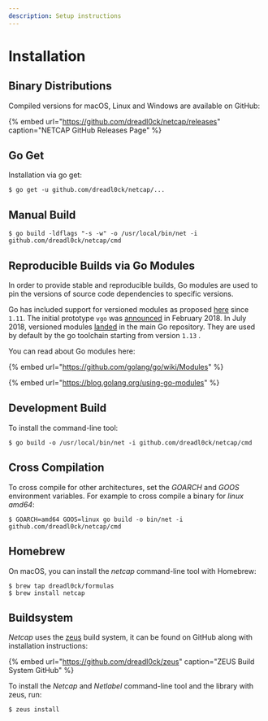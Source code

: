 ```yaml
---
description: Setup instructions
---
```


# Installation

## Binary Distributions

Compiled versions for macOS, Linux and Windows are available on GitHub:

{% embed url="https://github.com/dreadl0ck/netcap/releases" caption="NETCAP GitHub Releases Page" %}

## Go Get

Installation via go get:

```text
$ go get -u github.com/dreadl0ck/netcap/...
```

## Manual Build

```text
$ go build -ldflags "-s -w" -o /usr/local/bin/net -i github.com/dreadl0ck/netcap/cmd
```

## Reproducible Builds via Go Modules

In order to provide stable and reproducible builds, Go modules are used to pin the versions of source code dependencies to specific versions.

Go has included support for versioned modules as proposed [here](https://golang.org/design/24301-versioned-go) since `1.11`. The initial prototype `vgo` was [announced](https://research.swtch.com/vgo) in February 2018. In July 2018, versioned modules [landed](https://groups.google.com/d/msg/golang-dev/a5PqQuBljF4/61QK4JdtBgAJ) in the main Go repository. They are used by default by the go toolchain starting from version `1.13` .

You can read about Go modules here:

{% embed url="https://github.com/golang/go/wiki/Modules" %}

{% embed url="https://blog.golang.org/using-go-modules" %}

## Development Build

To install the command-line tool:

```text
$ go build -o /usr/local/bin/net -i github.com/dreadl0ck/netcap/cmd
```

## Cross Compilation

To cross compile for other architectures, set the _GOARCH_ and _GOOS_ environment variables. For example to cross compile a binary for _linux amd64_:

```text
$ GOARCH=amd64 GOOS=linux go build -o bin/net -i github.com/dreadl0ck/netcap/cmd
```

## Homebrew

On macOS, you can install the _netcap_ command-line tool with Homebrew:

```text
$ brew tap dreadl0ck/formulas
$ brew install netcap
```

## Buildsystem

_Netcap_ uses the [zeus](https://github.com/dreadl0ck/zeus) build system, it can be found on GitHub along with installation instructions:

{% embed url="https://github.com/dreadl0ck/zeus" caption="ZEUS Build System GitHub" %}

To install the _Netcap_ and _Netlabel_ command-line tool and the library with zeus, run:

```text
$ zeus install
```

